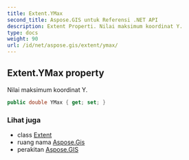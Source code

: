 ```yaml
---
title: Extent.YMax
second_title: Aspose.GIS untuk Referensi .NET API
description: Extent Properti. Nilai maksimum koordinat Y.
type: docs
weight: 90
url: /id/net/aspose.gis/extent/ymax/
---
```

## Extent.YMax property

Nilai maksimum koordinat Y.

```csharp
public double YMax { get; set; }
```

### Lihat juga

* class [Extent](../)
* ruang nama [Aspose.Gis](../../extent/)
* perakitan [Aspose.GIS](../../../)


